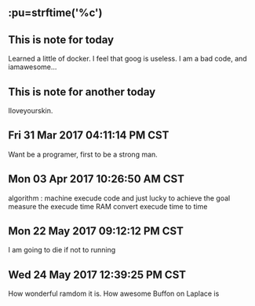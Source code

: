 ## :pu=strftime('%c') ##
## This is note for today ## 
Learned a little of docker.  I feel that goog is useless.  I am a bad code, and iamawesome...


## This is note for another today ## 
Iloveyourskin.

## Fri 31 Mar 2017 04:11:14 PM CST ##
Want be a programer, first to be a strong man.

## Mon 03 Apr 2017 10:26:50 AM CST ##
algorithm : machine execude code and just lucky to achieve the goal
measure the execude time
RAM convert execude time to time

## Mon 22 May 2017 09:12:12 PM CST ##
I am going to die if not to running

## Wed 24 May 2017 12:39:25 PM CST ##
How wonderful ramdom it is. How awesome Buffon on Laplace is

